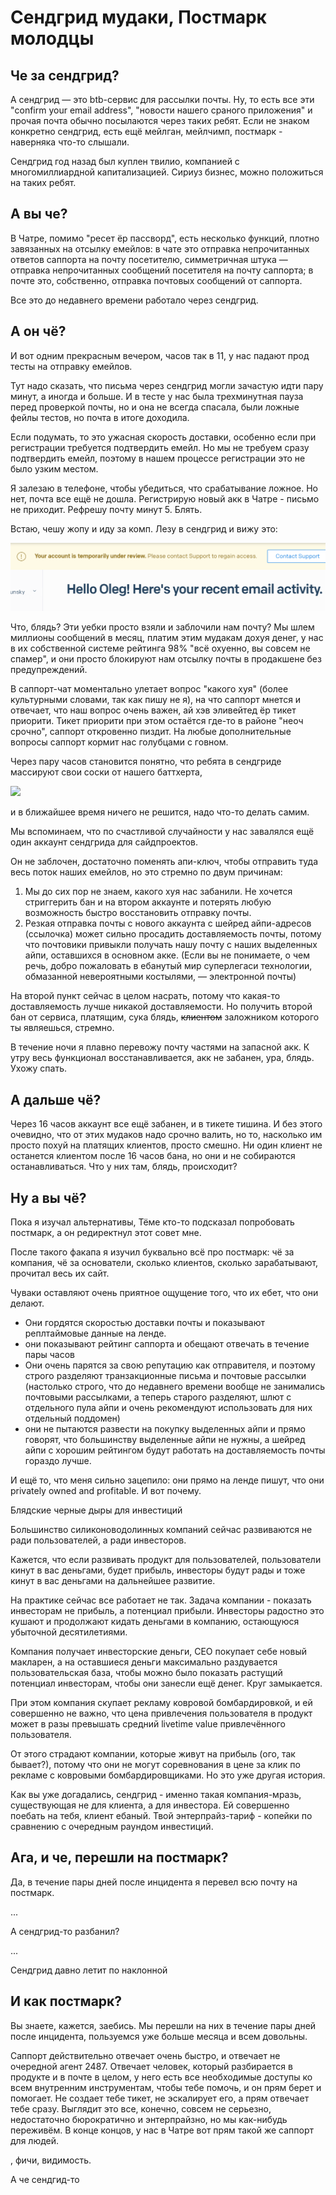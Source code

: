 # Сендгрид мудаки, Постмарк молодцы

## Че за сендгрид?

А сендгрид — это btb-сервис для рассылки почты. Ну, то есть все эти "confirm your email address", "новости нашего сраного приложения"  и прочая почта обычно посылаются через таких ребят. Если не знаком конкретно сендгрид, есть ещё мейлган, мейлчимп, постмарк - наверняка что-то слышали.

Сендгрид год назад был куплен твилио, компанией с многомиллиардной капитализацией. Сириуз бизнес, можно положиться на таких ребят.

## А вы че?

В Чатре, помимо "ресет ёр пассворд", есть несколько функций, плотно завязанных на отсылку емейлов: в чате это отправка непрочитанных ответов саппорта на почту посетителю, симметричная штука — отправка непрочитанных сообщений посетителя на почту саппорта; в почте это, собственно, отправка почтовых сообщений от саппорта.

Все это до недавнего времени работало через сендгрид.

## А он чё?

И вот одним прекрасным вечером, часов так в 11, у нас падают прод тесты на отправку емейлов.

Тут надо сказать, что письма через сендгрид могли зачастую идти пару минут, а иногда и больше. И в тесте у нас была трехминутная пауза перед проверкой почты, но и она не всегда спасала, были ложные фейлы тестов, но почта в итоге доходила.

Если подумать, то это ужасная скорость доставки, особенно если при регистрации требуется подтвердить емейл. Но мы не требуем сразу подтвердить емейл, поэтому в нашем процессе регистрации это не было узким местом.

Я залезаю в телефоне, чтобы убедиться, что срабатывание ложное. Но нет, почта все ещё не дошла. Регистрирую новый акк в Чатре - письмо не приходит. Рефрешу почту минут 5. Блять.

Встаю, чешу жопу и иду за комп. Лезу в сендгрид и вижу это:

![](fuck_you_too,_sendgrid.png)

Что, блядь? Эти уебки просто взяли и заблочили нам почту? Мы шлем миллионы сообщений в месяц, платим этим мудакам дохуя денег, у нас в их собственной системе рейтинга 98% "всё охуенно, вы совсем не спамер", и они просто блокируют нам отсылку почты в продакшене без предупреждений.

В саппорт-чат моментально улетает вопрос "какого хуя" (более культурными словами, так как пишу не я), на что саппорт мнется и отвечает, что наш вопрос очень важен, ай хэв эливейтед ёр тикет приорити. Тикет приорити при этом остаётся где-то в районе "неоч срочно", саппорт откровенно пиздит. На любые дополнительные вопросы саппорт кормит нас голубцами с говном.

Через пару часов становится понятно, что ребята в сендгриде массируют свои соски от нашего баттхерта,

![](https://media.giphy.com/media/gaZ51cn7sUY4U/giphy-downsized-large.gif)

и в ближайшее время ничего не решится, надо что-то делать самим.

Мы вспоминаем, что по счастливой случайности у нас завалялся ещё один аккаунт сендгрида для сайдпроектов.

Он не заблочен, достаточно поменять апи-ключ, чтобы отправить туда весь поток наших емейлов, но это стремно по двум причинам:

1. Мы до сих пор не знаем, какого хуя нас забанили. Не хочется стриггерить бан и на втором аккаунте и потерять любую возможность быстро восстановить отправку почты.
2. Резкая отправка почты с нового аккаунта с шейред айпи-адресов (ссылочка) может сильно просадить доставляемость почты, потому что почтовики привыкли получать нашу почту с наших выделенных айпи, оставшихся в основном акке. (Если вы не понимаете, о чем речь, добро пожаловать в ебанутый мир суперлегаси технологии, обмазанной невероятными костылями, — электронной почты)

На второй пункт сейчас в целом насрать, потому что какая-то доставляемость лучше никакой доставляемости. Но получить второй бан от сервиса, платящим, сука блядь, ~~клиентом~~ заложником которого ты являешься, стремно.

В течение ночи я плавно перевожу почту частями на запасной акк. К утру весь функционал восстанавливается, акк не забанен, ура, блядь. Ухожу спать.

## А дальше чё?

Через 16 часов аккаунт все ещё забанен, и в тикете тишина. И без этого очевидно, что от этих мудаков надо срочно валить, но то, насколько им просто похуй на платящих клиентов, просто смешно. Ни один клиент не останется клиентом после 16 часов бана, но они и не собираются останавливаться. Что у них там, блядь, происходит?

## Ну а вы чё?

Пока я изучал альтернативы, Тёме кто-то подсказал попробовать постмарк, а он редиректнул этот совет мне.

После такого факапа я изучил буквально всё про постмарк: чё за компания, чё за основатели, сколько клиентов, сколько зарабатывают, прочитал весь их сайт.

Чуваки оставляют очень приятное ощущение того, что их ебет, что они делают.

- Они гордятся скоростью доставки почты и показывают реплтаймовые данные на ленде.
- они показывают рейтинг саппорта и обещают отвечать в течение пары часов
-  Они очень парятся за свою репутацию как отправителя, и поэтому строго разделяют транзакционные письма и почтовые рассылки (настолько строго, что до недавнего времени вообще не занимались почтовыми рассылками, а теперь старого разделяют, шлют с отдельного пула айпи и очень рекомендуют использовать для них отдельный поддомен)
- они не пытаются развести на покупку выделенных айпи и прямо говорят, что большинству выделенные айпи не нужны, а шейред айпи с хорошим рейтингом будут работать на доставляемость почты гораздо лучше.

И ещё то, что меня сильно зацепило: они прямо на ленде пишут, что они privately owned and profitable. И вот почему.

Блядские черные дыры для инвестиций

Большинство силиконоводолинных компаний сейчас развиваются не ради пользователей, а ради инвесторов. 

Кажется, что если развивать продукт для пользователей, пользователи кинут в вас деньгами, будет прибыль, инвесторы будут рады и тоже кинут в вас деньгами на дальнейшее развитие.

На практике сейчас все работает не так. Задача компании - показать инвесторам не прибыль, а потенциал прибыли. Инвесторы радостно это кушают и продолжают кидать деньгами в компанию, остающуюся убыточной десятилетиями.

Компания получает инвесторские деньги, CEO покупает себе новый макларен, а на оставшиеся деньги максимально раздувается пользовательская база, чтобы можно было показать растущий потенциал инвесторам, чтобы они занесли ещё денег. Круг замыкается.

При этом компания скупает рекламу ковровой бомбардировкой, и ей совершенно не важно, что цена привлечения пользователя в продукт может в разы превышать средний livetime value привлечённого пользователя.

От этого страдают компании, которые живут на прибыль (ого, так бывает?), потому что они не могут соревнования в цене за клик по рекламе с ковровыми бомбардировщиками. Но это уже другая история.

Как вы уже догадались, сендгрид - именно такая компания-мразь, существующая не для клиента, а для инвестора. Ей совершенно поебать на тебя, клиент ебаный. Твой энтерпрайз-тариф - копейки по сравнению с очередным раундом инвестиций.

## Ага, и че, перешли на постмарк?

Да, в течение пары дней после инцидента я перевел всю почту на постмарк.

...

А сендгрид-то разбанил?

...

Сендгрид давно летит по наклонной

## И как постмарк?

Вы знаете, кажется, заебись. Мы перешли на них в течение пары дней после инцидента, пользуемся уже больше месяца и всем довольны.

Саппорт действительно отвечает очень быстро, и отвечает не очередной агент 2487. Отвечает человек, который разбирается в продукте и в почте в целом, у него есть все необходимые доступы ко всем внутренним инструментам, чтобы тебе помочь, и он прям берет и помогает. Не создает тебе тикет, не эскалирует его, а прям отвечает тебе сразу. Выглядит это все, конечно, совсем не серьезно, недостаточно бюрократично и энтерпрайзно, но мы как-нибудь переживём. В конце концов, у нас в Чатре вот прям такой же саппорт для людей.


, фичи, видимость.

А че сендгид-то
